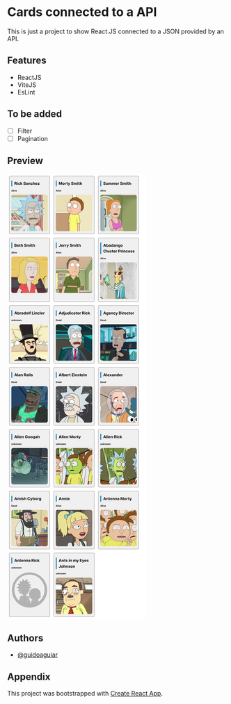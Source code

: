 # Cards connected to a API

This is just a project to show React.JS connected to a JSON provided by an API.

## Features
- ReactJS
- ViteJS
- EsLint

## To be added

- [ ] Filter
- [ ] Pagination

## Preview
![Preview](./public/preview.jpg)

## Authors

- [@guidoaguiar](https://www.github.com/guidoaguiar)

## Appendix

This project was bootstrapped with [Create React App](https://github.com/facebook/create-react-app).